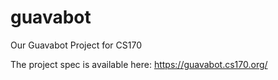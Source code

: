 # guavabot
Our Guavabot Project for CS170

The project spec is available here: https://guavabot.cs170.org/

